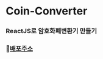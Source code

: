 # Coin-Converter

### ReactJS로 암호화폐변환기 만들기

### 🔗[배포주소](https://ninninanna.github.io/Coin-Converter/)
